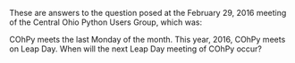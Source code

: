These are answers to the question posed at the February 29, 2016 meeting of the
Central Ohio Python Users Group, which was:

COhPy meets the last Monday of the month. This year, 2016, COhPy meets on Leap
Day. When will the next Leap Day meeting of COhPy occur?


